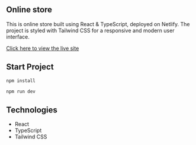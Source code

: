 ## Online store

This is online store built using React & TypeScript, deployed on Netlify. The project is styled with Tailwind CSS for a responsive and modern user interface.

[Click here to view the live site](https://brandnewstore.netlify.app/)

## Start Project

```sh
npm install
```

```sh
npm run dev
```

## Technologies

- React
- TypeScript
- Tailwind CSS
